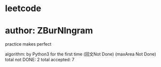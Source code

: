 # leetcode
# author: ZBurNIngram
practice makes perfect

algorithm:
	by Python3 for the first time 
	(回文Not Done)
	(maxArea Not Done)
	total not DONE: 2
	total accepted: 7
